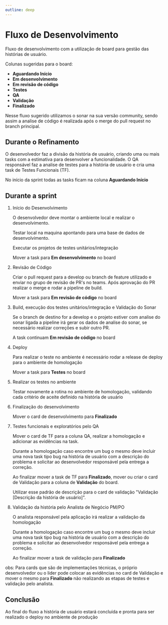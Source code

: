 ```yaml
---
outline: deep
---
```


# Fluxo de Desenvolvimento

Fluxo de desenvolvimento com a utilização de board para gestão das histórias de usuário.

Colunas sugeridas para o board:

- **Aguardando Início**
- **Em desenvolvimento**
- **Em revisão de código**
- **Testes**
- **QA**
- **Validação**
- **Finalizado**

Nesse fluxo sugerido utilizamos o sonar na sua versão community, sendo assim a analise de código é realizada após o merge do pull request no branch principal.

## Durante o Refinamento

O desenvolvedor faz a divisão da história de usuário, criando uma ou mais tasks com a estimativa para desenvolver a funcionalidade.
O QA responsável faz a analise de testes para a história de usuário e cria uma task de Testes Funcionais (TF).

No início da sprint todas as tasks ficam na coluna **Aguardando Início**

## Durante a sprint

1. Início do Desenvolvimento

   O desenvolvedor deve montar o ambiente local e realizar o desenvolvimento.

   Testar local na maquina apontando para uma base de dados de desenvolvimento.

   Executar os projetos de testes unitários/integração

   Mover a task para **Em desenvolvimento** no board

2. Revisão de Código

   Criar o pull request para a develop ou branch de feature utilizado e enviar no grupo de revisão de PR's no teams.
   Após aprovação do PR realizar o merge e rodar a pipeline de build.

   Mover a task para **Em revisão de código** no board

3. Build, execução dos testes unitários/integração e Validação do Sonar

   Se o branch de destino for a develop e o projeto estiver com analise do sonar ligada a pipeline irá gerar os dados de analise do sonar, se necessário realizar correções e subir outro PR.

   A task continuam **Em revisão de código** no board

4. Deploy

   Para realizar o teste no ambiente é necessário rodar a release de deploy para o ambiente de homologação

   Mover a task para **Testes** no board

5. Realizar os testes no ambiente

   Testar novamente a rotina no ambiente de homologação, validando cada critério de aceite definido na história de usuário

6. Finalização do desenvolvimento

   Mover o card de desenvolvimento para **Finalizado**

7. Testes funcionais e exploratórios pelo QA

   Mover o card de TF para a coluna QA, realizar a homologação e adicionar as evidências na task.

   Durante a homologação caso encontre um bug o mesmo deve incluir uma nova task tipo bug na história de usuário com a descrição do problema e solicitar ao desenvolvedor responsável pela entrega a correção.

   Ao finalizar mover a task de TF para **Finalizado**, mover ou criar o card de Validação para a coluna de **Validação** do board.

   Utilizar esse padrão de descrição para o card de validação "Validação [Descrição da história de usuário]".

8. Validação da história pelo Analista de Negócio PM/PO

   O analista responsável pela aplicação irá realizar a validação da homologação

   Durante a homologação caso encontre um bug o mesmo deve incluir uma nova task tipo bug na história de usuário com a descrição do problema e solicitar ao desenvolvedor responsável pela entrega a correção.

   Ao finalizar mover a task de validação para **Finalizado**

obs: Para cards que são de implementações técnicas, o próprio desenvolvedor ou o lider pode colocar as evidências no card de Validação e mover o mesmo para **Finalizado** não realizando as etapas de testes e validação pelo analista.

## Conclusão

Ao final do fluxo a história de usuário estará concluída e pronta para ser realizado o deploy no ambiente de produção
